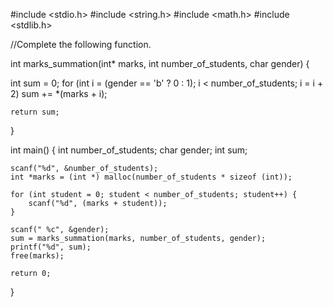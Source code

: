 #include <stdio.h>
#include <string.h>
#include <math.h>
#include <stdlib.h>

//Complete the following function.

int marks_summation(int* marks, int number_of_students, char gender)
 {
  
  
  int sum = 0;
    for (int i = (gender == 'b' ? 0 : 1); i < number_of_students; i = i + 2) 
        sum += *(marks + i);
    
    return sum;
}

int main() {
    int number_of_students;
    char gender;
    int sum;
  
    scanf("%d", &number_of_students);
    int *marks = (int *) malloc(number_of_students * sizeof (int));
 
    for (int student = 0; student < number_of_students; student++) {
        scanf("%d", (marks + student));
    }
    
    scanf(" %c", &gender);
    sum = marks_summation(marks, number_of_students, gender);
    printf("%d", sum);
    free(marks);
 
    return 0;
}
